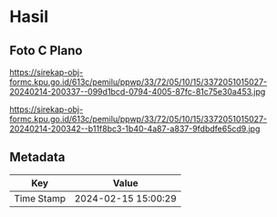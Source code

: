 # Hasil

## Foto C Plano

https://sirekap-obj-formc.kpu.go.id/613c/pemilu/ppwp/33/72/05/10/15/3372051015027-20240214-200337--099d1bcd-0794-4005-87fc-81c75e30a453.jpg

https://sirekap-obj-formc.kpu.go.id/613c/pemilu/ppwp/33/72/05/10/15/3372051015027-20240214-200342--b11f8bc3-1b40-4a87-a837-9fdbdfe65cd9.jpg


## Metadata

| Key        | Value               |
| ---------- | ------------------- |
| Time Stamp | 2024-02-15 15:00:29 |




